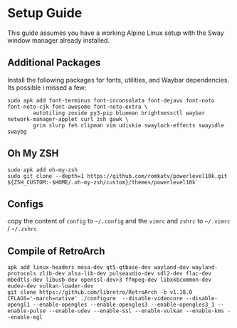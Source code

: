 # Setup Guide

This guide assumes you have a working Alpine Linux setup with the Sway window manager already installed.

## Additional Packages

Install the following packages for fonts, utilities, and Waybar dependencies. Its possible i missed a few:

```
sudo apk add font-terminus font-inconsolata font-dejavu font-noto font-noto-cjk font-awesome font-noto-extra \
        autotiling zoxide py3-pip blueman brightnessctl waybar network-manager-applet curl zsh gawk \
        grim slurp feh clipman vim udiskie swaylock-effects swayidle swaybg
```

## Oh My ZSH 
```
sudo apk add oh-my-zsh
sudo git clone --depth=1 https://github.com/romkatv/powerlevel10k.git ${ZSH_CUSTOM:-$HOME/.oh-my-zsh/custom}/themes/powerlevel10k`
```

## Configs
copy the content of `config` to `~/.config` and the `vimrc` and `zshrc` to `~/.vimrc` / `~/.zshrc`

## Compile of RetroArch

```
apk add linux-headers mesa-dev qt5-qtbase-dev wayland-dev wayland-protocols zlib-dev alsa-lib-dev pulseaudio-dev sdl2-dev flac-dev mbedtls-dev libusb-dev openssl-dev>3 ffmpeg-dev libxkbcommon-dev eudev-dev vulkan-loader-dev
git clone https://github.com/libretro/RetroArch -b v1.18.0 
CFLAGS='-march=native' ./configure  --disable-videocore --disable-opengl1 --enable-opengles --enable-opengles3 --enable-opengles3_1 --enable-pulse --enable-udev --enable-ssl --enable-vulkan --enable-kms --enable-egl
```
